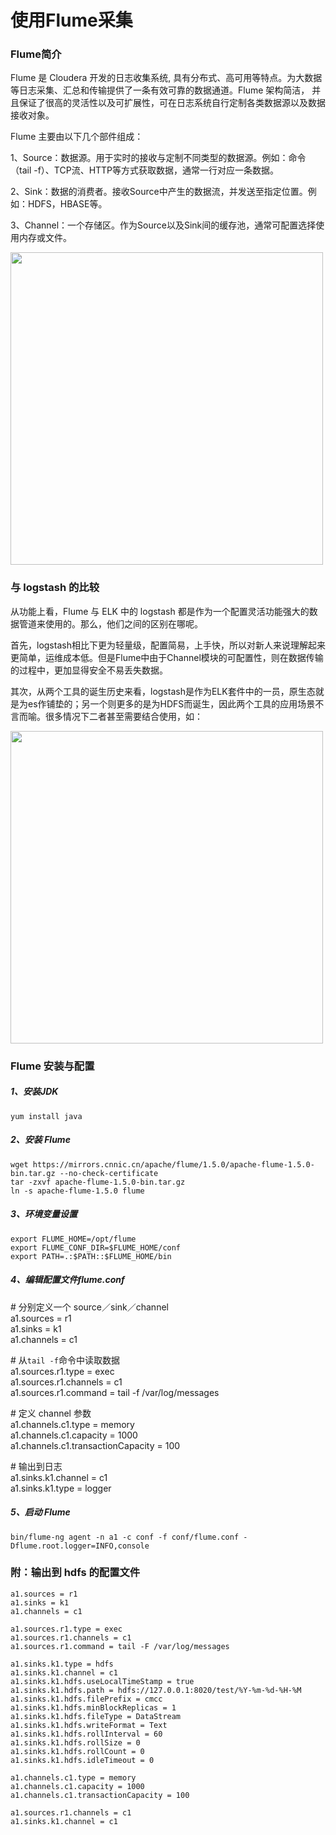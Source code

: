 # 使用Flume采集

### Flume简介

Flume 是 Cloudera 开发的日志收集系统, 具有分布式、高可用等特点。为大数据等日志采集、汇总和传输提供了一条有效可靠的数据通道。Flume 架构简洁， 并且保证了很高的灵活性以及可扩展性，可在日志系统自行定制各类数据源以及数据接收对象。

Flume 主要由以下几个部件组成：

1、Source：数据源。用于实时的接收与定制不同类型的数据源。例如：命令（tail -f）、TCP流、HTTP等方式获取数据，通常一行对应一条数据。

2、Sink：数据的消费者。接收Source中产生的数据流，并发送至指定位置。例如：HDFS，HBASE等。

3、Channel：一个存储区。作为Source以及Sink间的缓存池，通常可配置选择使用内存或文件。

<img src=../../static/flume-struct.jpg width=500 />

### 与 logstash 的比较

从功能上看，Flume 与 ELK 中的 logstash 都是作为一个配置灵活功能强大的数据管道来使用的。那么，他们之间的区别在哪呢。

首先，logstash相比下更为轻量级，配置简易，上手快，所以对新人来说理解起来更简单，运维成本低。但是Flume中由于Channel模块的可配置性，则在数据传输的过程中，更加显得安全不易丢失数据。

其次，从两个工具的诞生历史来看，logstash是作为ELK套件中的一员，原生态就是为es作铺垫的；另一个则更多的是为HDFS而诞生，因此两个工具的应用场景不言而喻。很多情况下二者甚至需要结合使用，如：

<img src=../../static/flume-logstash.jpg width=500 />

### Flume 安装与配置

##### 1、安装JDK

```shell
yum install java
```

##### 2、安装 Flume

```shell
wget https://mirrors.cnnic.cn/apache/flume/1.5.0/apache-flume-1.5.0-bin.tar.gz --no-check-certificate
tar -zxvf apache-flume-1.5.0-bin.tar.gz
ln -s apache-flume-1.5.0 flume
```

##### 3、环境变量设置

```shell
export FLUME_HOME=/opt/flume
export FLUME_CONF_DIR=$FLUME_HOME/conf
export PATH=.:$PATH::$FLUME_HOME/bin
```

##### 4、编辑配置文件flume.conf

\# 分别定义一个 source／sink／channel  
a1.sources = r1    
a1.sinks = k1    
a1.channels = c1    

\# 从`tail -f`命令中读取数据   
a1.sources.r1.type = exec    
a1.sources.r1.channels = c1    
a1.sources.r1.command = tail -f /var/log/messages    

\# 定义 channel 参数  
a1.channels.c1.type = memory    
a1.channels.c1.capacity = 1000    
a1.channels.c1.transactionCapacity = 100    

\# 输出到日志  
a1.sinks.k1.channel = c1    
a1.sinks.k1.type = logger    

##### 5、启动 Flume

```shell
bin/flume-ng agent -n a1 -c conf -f conf/flume.conf -Dflume.root.logger=INFO,console
```

### 附：输出到 hdfs 的配置文件

	a1.sources = r1  
	a1.sinks = k1  
	a1.channels = c1  
	
	a1.sources.r1.type = exec  
	a1.sources.r1.channels = c1  
	a1.sources.r1.command = tail -F /var/log/messages  
	
	a1.sinks.k1.type = hdfs  
	a1.sinks.k1.channel = c1  
	a1.sinks.k1.hdfs.useLocalTimeStamp = true  
	a1.sinks.k1.hdfs.path = hdfs://127.0.0.1:8020/test/%Y-%m-%d-%H-%M  
	a1.sinks.k1.hdfs.filePrefix = cmcc  
	a1.sinks.k1.hdfs.minBlockReplicas = 1  
	a1.sinks.k1.hdfs.fileType = DataStream  
	a1.sinks.k1.hdfs.writeFormat = Text  
	a1.sinks.k1.hdfs.rollInterval = 60  
	a1.sinks.k1.hdfs.rollSize = 0  
	a1.sinks.k1.hdfs.rollCount = 0  
	a1.sinks.k1.hdfs.idleTimeout = 0  
	
	a1.channels.c1.type = memory  
	a1.channels.c1.capacity = 1000  
	a1.channels.c1.transactionCapacity = 100  
	
	a1.sources.r1.channels = c1  
	a1.sinks.k1.channel = c1